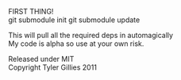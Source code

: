 FIRST THING!  
git submodule init
git submodule update

This will pull all the required deps in automagically  
My code is alpha so use at your own risk.  

Released under MIT  
Copyright Tyler Gillies 2011  
